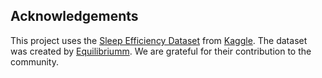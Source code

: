 ## Acknowledgements

This project uses the [Sleep Efficiency Dataset](https://www.kaggle.com/datasets/equilibriumm/sleep-efficiency/data) from [Kaggle](https://www.kaggle.com). The dataset was created by [Equilibriumm](https://www.kaggle.com/equilibriumm). We are grateful for their contribution to the community.
